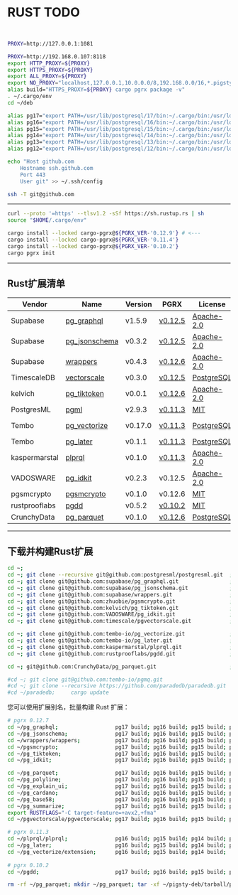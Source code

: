 # RUST TODO

```bash


PROXY=http://127.0.0.1:1081

PROXY=http://192.168.0.107:8118
export HTTP_PROXY=${PROXY}
export HTTPS_PROXY=${PROXY}
export ALL_PROXY=${PROXY}
export NO_PROXY="localhost,127.0.0.1,10.0.0.0/8,192.168.0.0/16,*.pigsty,*.aliyun.com,mirrors.*,*.myqcloud.com,*.tsinghua.edu.cn"
alias build="HTTPS_PROXY=${PROXY} cargo pgrx package -v"
. ~/.cargo/env
cd ~/deb

alias pg17="export PATH=/usr/lib/postgresql/17/bin:~/.cargo/bin:/usr/local/sbin:/usr/local/bin:/usr/sbin:/usr/bin:/sbin:/bin;"
alias pg16="export PATH=/usr/lib/postgresql/16/bin:~/.cargo/bin:/usr/local/sbin:/usr/local/bin:/usr/sbin:/usr/bin:/sbin:/bin;"
alias pg15="export PATH=/usr/lib/postgresql/15/bin:~/.cargo/bin:/usr/local/sbin:/usr/local/bin:/usr/sbin:/usr/bin:/sbin:/bin;"
alias pg14="export PATH=/usr/lib/postgresql/14/bin:~/.cargo/bin:/usr/local/sbin:/usr/local/bin:/usr/sbin:/usr/bin:/sbin:/bin;"
alias pg13="export PATH=/usr/lib/postgresql/13/bin:~/.cargo/bin:/usr/local/sbin:/usr/local/bin:/usr/sbin:/usr/bin:/sbin:/bin;"
alias pg12="export PATH=/usr/lib/postgresql/12/bin:~/.cargo/bin:/usr/local/sbin:/usr/local/bin:/usr/sbin:/usr/bin:/sbin:/bin;"

```


```bash
echo "Host github.com
    Hostname ssh.github.com
    Port 443
    User git" >> ~/.ssh/config

ssh -T git@github.com
```


--------


```bash
curl --proto '=https' --tlsv1.2 -sSf https://sh.rustup.rs | sh
source "$HOME/.cargo/env"
```

```bash
cargo install --locked cargo-pgrx@${PGRX_VER-'0.12.9'} # <--- 
cargo install --locked cargo-pgrx@${PGRX_VER-'0.11.4'}
cargo install --locked cargo-pgrx@${PGRX_VER-'0.10.2'}
cargo pgrx init
```




--------

## Rust扩展清单

| Vendor        | Name                                                       | Version | PGRX                                                                                            | License                                                                     | PG Ver            | Deps          |
|---------------|------------------------------------------------------------|---------|-------------------------------------------------------------------------------------------------|-----------------------------------------------------------------------------|-------------------|---------------|
| Supabase      | [pg_graphql](https://github.com/supabase/pg_graphql)       | v1.5.9  | [v0.12.5](https://github.com/supabase/pg_graphql/blob/master/Cargo.toml#L17)                    | [Apache-2.0](https://github.com/supabase/pg_graphql/blob/master/LICENSE)    | 17,16,15          |               |
| Supabase      | [pg_jsonschema](https://github.com/supabase/pg_jsonschema) | v0.3.2  | [v0.12.5](https://github.com/supabase/pg_jsonschema/blob/master/Cargo.toml#L19)                 | [Apache-2.0](https://github.com/supabase/pg_jsonschema/blob/master/LICENSE) | 17,16,15,14,13,12 |               |
| Supabase      | [wrappers](https://github.com/supabase/wrappers)           | v0.4.3  | [v0.12.6](https://github.com/supabase/wrappers/blob/main/Cargo.lock#L4254)                      | [Apache-2.0](https://github.com/supabase/wrappers/blob/main/LICENSE)        | 17,16,15,14       |               |
| TimescaleDB   | [vectorscale](https://github.com/timescale/pgvectorscale)  | v0.3.0  | [v0.12.5](https://github.com/timescale/pgvectorscale/blob/main/pgvectorscale/Cargo.toml#L17)    | [PostgreSQL](https://github.com/timescale/pgvectorscale/blob/main/LICENSE)  | 17,16,15,14,13,12 |               |
| kelvich       | [pg_tiktoken](https://github.com/Vonng/pg_tiktoken)        | v0.0.1  | [v0.12.6](https://github.com/Vonng/pg_tiktoken/blob/main/Cargo.toml)                            | [Apache-2.0](https://github.com/kelvich/pg_tiktoken/blob/main/LICENSE)      | 16,15,14,13,12    |               |
| PostgresML    | [pgml](https://github.com/postgresml/postgresml)           | v2.9.3  | [v0.11.3](https://github.com/postgresml/postgresml/blob/master/pgml-extension/Cargo.lock#L1785) | [MIT](https://github.com/postgresml/postgresml/blob/master/MIT-LICENSE.txt) | 16,15,14          |               |
| Tembo         | [pg_vectorize](https://github.com/tembo-io/pg_vectorize)   | v0.17.0 | [v0.11.3](https://github.com/tembo-io/pg_vectorize/blob/main/extension/Cargo.toml#L24)          | [PostgreSQL](https://github.com/tembo-io/pg_vectorize/blob/main/LICENSE)    | 16,15,14          | pgmq, pg_cron |
| Tembo         | [pg_later](https://github.com/tembo-io/pg_later)           | v0.1.1  | [v0.11.3](https://github.com/tembo-io/pg_later/blob/main/Cargo.toml#L23)                        | [PostgreSQL](https://github.com/tembo-io/pg_later/blob/main/LICENSE)        | 16,15,14,13       | pgmq          |
| kaspermarstal | [plprql](https://github.com/kaspermarstal/plprql)          | v0.1.0  | [v0.11.3](https://github.com/kaspermarstal/plprql/blob/main/Cargo.toml#L21)                     | [Apache-2.0](https://github.com/kaspermarstal/plprql/blob/main/LICENSE)     | 16,15,14,13,12    |               |
| VADOSWARE     | [pg_idkit](https://github.com/VADOSWARE/pg_idkit)          | v0.2.3  | v0.12.5                                                                                         | [Apache-2.0](https://github.com/VADOSWARE/pg_idkit/blob/main/LICENSE)       | 17,16,15,14,13,12 |               |
| pgsmcrypto    | [pgsmcrypto](https://github.com/Vonng/pgsmcrypto)          | v0.1.0  | v0.12.6                                                                                         | [MIT](https://github.com/zhuobie/pgsmcrypto/blob/main/LICENSE)              | 17,16,15,14,13,12 |               |
| rustprooflabs | [pgdd](https://github.com/rustprooflabs/pgdd)              | v0.5.2  | [v0.10.2](https://github.com/rustprooflabs/pgdd/blob/main/Cargo.toml#L25)                       | [MIT](https://github.com/zhuobie/pgsmcrypto/blob/main/LICENSE)              | 16,15,14,13,12    |               |
| CrunchyData   | [pg_parquet](https://github.com/CrunchyData/pg_parquet)    | v0.1.0  | [v0.12.6](https://github.com/CrunchyData/pg_parquet)                                            | [PostgreSQL](https://github.com/CrunchyData/pg_parquet/blob/main/LICENSE)   | 17, 16            |               |

--------

## 下载并构建Rust扩展

```bash
cd ~;
cd ~; git clone --recursive git@github.com:postgresml/postgresml.git  ; cd ~/postgresml     && git checkout v2.9.3
cd ~; git clone git@github.com:supabase/pg_graphql.git                ; cd ~/pg_graphql     #&& git checkout v1.5.9             
cd ~; git clone git@github.com:supabase/pg_jsonschema.git             ; cd ~/pg_jsonschema  #&& git checkout v0.3.2       
cd ~; git clone git@github.com:supabase/wrappers.git                  ; cd ~/wrappers       && git checkout v0.4.3               
cd ~; git clone git@github.com:zhuobie/pgsmcrypto.git                 ; cd ~/pgsmcrypto
cd ~; git clone git@github.com:kelvich/pg_tiktoken.git                ; cd ~/pg_tiktoken
cd ~; git clone git@github.com:VADOSWARE/pg_idkit.git                 ; cd ~/pg_idkit       && git checkout v0.2.4             
cd ~; git clone git@github.com:timescale/pgvectorscale.git            ; cd ~/pgvectorscale  && git checkout 0.5.1                    

cd ~; git clone git@github.com:tembo-io/pg_vectorize.git              ; cd ~/pg_vectorize   && git checkout v0.18.3 
cd ~; git clone git@github.com:tembo-io/pg_later.git                  ; cd ~/pg_later       && git checkout v0.1.3           
cd ~; git clone git@github.com:kaspermarstal/plprql.git               ; cd ~/plprql         && git checkout v1.0.0
cd ~; git clone git@github.com:rustprooflabs/pgdd.git                 ; cd ~/pgdd           && git checkout 0.5.2

cd ~; git@github.com:CrunchyData/pg_parquet.git                       ; cd ~/pg_parquet     && git checkout 0.1.1

#cd ~; git clone git@github.com:tembo-io/pgmq.git                      ; cd ~/pgmq           && git checkout v1.2.1 #v1.3.3
#cd ~; git clone --recursive https://github.com/paradedb/paradedb.git  ; cd ~/paradedb       && git checkout v0.8.6
#cd ~/paradedb;     cargo update
```

您可以使用扩展别名，批量构建 Rust 扩展：

```bash
# pgrx 0.12.7
cd ~/pg_graphql;                  pg17 build; pg16 build; pg15 build; pg14 build;  
cd ~/pg_jsonschema;               pg17 build; pg16 build; pg15 build; pg14 build; pg13 build; pg12 build; 
cd ~/wrappers/wrappers;           pg17 build; pg16 build; pg15 build; pg14 build;
cd ~/pgsmcrypto;                  pg17 build; pg16 build; pg15 build; pg14 build; pg13 build; pg12 build; 
cd ~/pg_tiktoken;                 pg17 build; pg16 build; pg15 build; pg14 build; pg13 build; pg12 build; 
cd ~/pg_idkit;                    pg17 build; pg16 build; pg15 build; pg14 build; pg13 build; pg12 build; 

cd ~/pg_parquet;                  pg17 build; pg16 build; pg15 build; pg14 build;
cd ~/pg_polyline;                 pg17 build; pg16 build; pg15 build; pg14 build; pg13 build; pg12 build; 
cd ~/pg_explain_ui;               pg17 build; pg16 build; pg15 build; pg14 build; pg13 build; pg12 build; 
cd ~/pg_cardano;                  pg17 build; pg16 build; pg15 build; pg14 build; pg13 build; pg12 build; 
cd ~/pg_base58;                   pg17 build; pg16 build; pg15 build; pg14 build; pg13 build; pg12 build; 
cd ~/pg_summarize;                pg17 build; pg16 build; pg15 build; pg14 build; pg13 build; pg12 build; 
export RUSTFLAGS="-C target-feature=+avx2,+fma"
cd ~/pgvectorscale/pgvectorscale; pg17 build; pg16 build; pg15 build; pg14 build; pg13 build; 

# pgrx 0.11.3
cd ~/plprql/plprql;               pg16 build; pg15 build; pg14 build; pg13 build; pg12 build;
cd ~/pg_later;                    pg16 build; pg15 build; pg14 build; pg13 build; 
cd ~/pg_vectorize/extension;      pg16 build; pg15 build; pg14 build;
 
# pgrx 0.10.2
cd ~/pgdd;                        pg17 build; pg16 build; pg15 build; pg14 build; pg13 build; pg12 build; 


```


```bash
rm -rf ~/pg_parquet; mkdir ~/pg_parquet; tar -xf ~/pigsty-deb/tarball/pg_parquet-0.1.0.tar.gz --strip-components 1 -C ~/pg_parquet

```